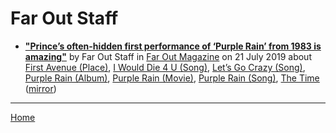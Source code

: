 # Far Out Staff

 - [**"Prince’s often-hidden first performance of ‘Purple Rain’ from 1983 is amazing"**](https://faroutmagazine.co.uk/prince-rare-purple-rain-first-performance/) by Far Out Staff in [Far Out Magazine](https://faroutmagazine.co.uk/) on 21 July 2019 about [First Avenue (Place)](../../topics/place/first-avenue/index.md), [I Would Die 4 U (Song)](../../topics/song/i-would-die-4-u/index.md), [Let’s Go Crazy (Song)](../../topics/song/let-s-go-crazy/index.md), [Purple Rain (Album)](../../topics/album/purple-rain/index.md), [Purple Rain (Movie)](../../topics/movie/purple-rain/index.md), [Purple Rain (Song)](../../topics/song/purple-rain/index.md), [The Time](../../topics/the-time/index.md) ([mirror](https://web.archive.org/web/*/https://faroutmagazine.co.uk/prince-rare-purple-rain-first-performance/))

----

[Home](../)
